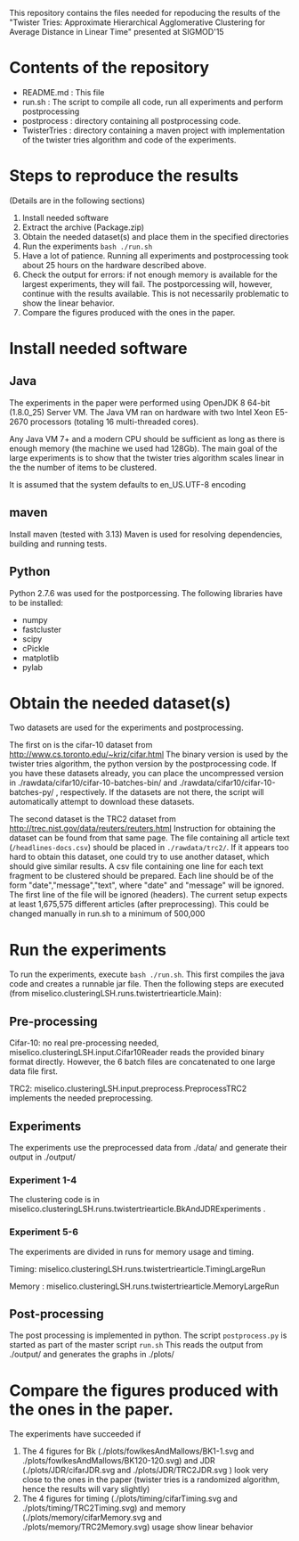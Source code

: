 This repository contains the files needed for repoducing the results of the 
"Twister Tries: Approximate Hierarchical Agglomerative Clustering for Average Distance in Linear Time"
presented at SIGMOD'15

Contents of the repository
=======================
* README.md : This file
* run.sh : The script to compile all code, run all experiments and perform postprocessing
* postprocess : directory containing all postprocessing code.
* TwisterTries : directory containing a maven project with implementation of the twister tries algorithm and code of the experiments.

Steps to reproduce the results
===============================
(Details are in the following sections)
1. Install needed software
2. Extract the archive (Package.zip)
3. Obtain the needed dataset(s) and place them in the specified directories
4. Run the experiments `bash ./run.sh`
5. Have a lot of patience. Running all experiments and postprocessing took about 25 hours on the hardware described above.
6. Check the output for errors: if not enough memory is available for the largest experiments, they will fail. 
The postporcessing will, however, continue with the results available. 
This is not necessarily problematic to show the linear behavior.
7. Compare the figures produced with the ones in the paper.


Install needed software
=======================
Java
-----

The experiments in the paper were performed using OpenJDK 8 64-bit (1.8.0_25) Server VM. 
The Java VM ran on hardware with two Intel Xeon E5-2670 processors (totaling 16 multi-threaded cores).

Any Java VM 7+ and a modern CPU should be sufficient as long as there is enough memory (the machine we used had 128Gb).
The main goal of the large experiments is to show that the twister tries algorithm scales linear in the the number of items to be clustered.

It is assumed that the system defaults to en_US.UTF-8 encoding

maven
-----
Install maven (tested with 3.13)
Maven is used for resolving dependencies, building and running tests.

Python
------
Python 2.7.6 was used for the postporcessing. The following libraries have to be installed:
* numpy
* fastcluster
* scipy
* cPickle
* matplotlib
* pylab

Obtain the needed dataset(s)
============================
Two datasets are used for the experiments and postprocessing.

The first on is the cifar-10 dataset from http://www.cs.toronto.edu/~kriz/cifar.html
The binary version is used by the twister tries algorithm, the python version by the postprocessing code.
If you have these datasets already, you can place the uncompressed version in ./rawdata/cifar10/cifar-10-batches-bin/ and ./rawdata/cifar10/cifar-10-batches-py/ , respectively.
If the datasets are not there, the script will automatically attempt to download these datasets.

The second dataset is the TRC2 dataset from http://trec.nist.gov/data/reuters/reuters.html
Instruction for obtaining the dataset can be found from that same page.
The file containing all article text (`/headlines-docs.csv`) should be placed in `./rawdata/trc2/`.
If it appears too hard to obtain this dataset, one could try to use another dataset, which should give similar results.
A csv file containing one line for each text fragment to be clustered should be prepared.
Each line should be of the form "date","message","text", where "date" and "message" will be ignored.
The first line of the file will be ignored (headers).
The current setup expects at least 1,675,575 different articles (after preprocessing). This could be changed manually in run.sh to a minimum of 500,000

Run the experiments 
===================
To run the experiments, execute `bash ./run.sh`. This first compiles the java code and creates a runnable jar file.
Then the following steps are executed (from miselico.clusteringLSH.runs.twistertriearticle.Main):

Pre-processing
--------------
Cifar-10: no real pre-processing needed, miselico.clusteringLSH.input.Cifar10Reader reads the provided binary format directly. 
However, the 6 batch files are concatenated to one large data file first.

TRC2: miselico.clusteringLSH.input.preprocess.PreprocessTRC2 implements the needed preprocessing.

Experiments
------------
The experiments use the preprocessed data from ./data/ and generate their output in ./output/

### Experiment 1-4 ###

The clustering code is in miselico.clusteringLSH.runs.twistertriearticle.BkAndJDRExperiments .

### Experiment 5-6 ###

The experiments are divided in runs for memory usage and timing.
 
Timing: miselico.clusteringLSH.runs.twistertriearticle.TimingLargeRun  

Memory : miselico.clusteringLSH.runs.twistertriearticle.MemoryLargeRun

Post-processing
---------------

The post processing is implemented in python. The script `postprocess.py` is started as part of the master script `run.sh`
This reads the output from ./output/ and generates the graphs in ./plots/

Compare the figures produced with the ones in the paper.
==========================================

The experiments have succeeded if
1. The 4 figures for 
Bk (./plots/fowlkesAndMallows/BK1-1.svg and ./plots/fowlkesAndMallows/BK120-120.svg) and 
JDR (./plots/JDR/cifarJDR.svg and ./plots/JDR/TRC2JDR.svg ) 
look very close to the ones in the paper (twister tries is a randomized algorithm, hence the results will vary slightly)
2. The 4 figures for 
timing (./plots/timing/cifarTiming.svg and ./plots/timing/TRC2Timing.svg) and 
memory (./plots/memory/cifarMemory.svg and ./plots/memory/TRC2Memory.svg)
usage show linear behavior


